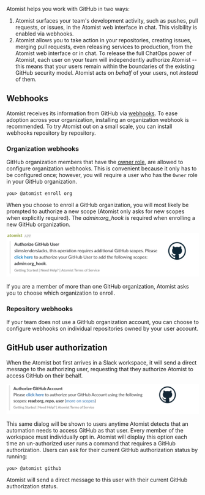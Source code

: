 Atomist helps you work with GitHub in two ways:

1.  Atomist surfaces your team's development activity, such as pushes,
    pull requests, or issues, in the Atomist web interface in chat.  This
    visibility is enabled via webhooks.
2.  Atomist allows you to take action in your repositories, creating
    issues, merging pull requests, even releasing services to
    production, from the Atomist web interface or in chat.  To release the
    full ChatOps power of Atomist, each user on your team will
    independently authorize Atomist -- this means that your users
    remain within the boundaries of the existing GitHub security
    model.  Atomist acts on _behalf_ of your users, not _instead_ of
    them.

## Webhooks

Atomist receives its information from GitHub via [webhooks][].  To
ease adoption across your organization, installing an organization
webhook is recommended.  To try Atomist out on a small scale, you can
install webhooks repository by repository.

[webhooks]: https://help.github.com/articles/about-webhooks/ (GitHub - Webhooks)

### Organization webhooks

GitHub organization members that have the [owner role][owners], are
allowed to configure organization webhooks.  This is convenient
because it only has to be configured once; however, you will require a
user who has the `Owner` role in your GitHub organization.

```
you> @atomist enroll org
```

When you choose to enroll a GitHub organization, you will most likely
be prompted to authorize a new scope (Atomist only asks for new scopes
when explicitly required).  The *admin:org_hook* is required when
enrolling a new GitHub organization.

![GitHub Authorize Organization Webhook](img/authorize-org-hook.png)

If you are a member of more than one GitHub organization, Atomist
asks you to choose which organization to enroll.

[owners]: https://help.github.com/articles/permission-levels-for-an-organization/

### Repository webhooks

If your team does not use a GitHub organization account, you can
choose to configure webhooks on individual repositories owned by your
user account.

## GitHub user authorization

When the Atomist bot first arrives in a Slack workspace, it will send
a direct message to the authorizing user, requesting that they
authorize Atomist to access GitHub on their behalf.

![GitHub Authorization](img/github-auth.png)

This same dialog will be shown to users anytime Atomist detects that
an automation needs to access GitHub as that user.  Every member of
the workspace must individually opt in.  Atomist will display this
option each time an un-authorized user runs a command that requires a
GitHub authorization.  Users can ask for their current GitHub
authorization status by running:

```
you> @atomist github
```

Atomist will send a direct message to this user with their current
GitHub authorization status.
